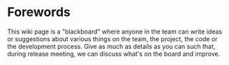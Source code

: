 # Forewords

This wiki page is a "blackboard" where anyone in the team can write ideas or suggestions about various things on the team, the project, the code or the development process. Give as much as details as you can such that, during release meeting, we can discuss what's on the board and improve. 